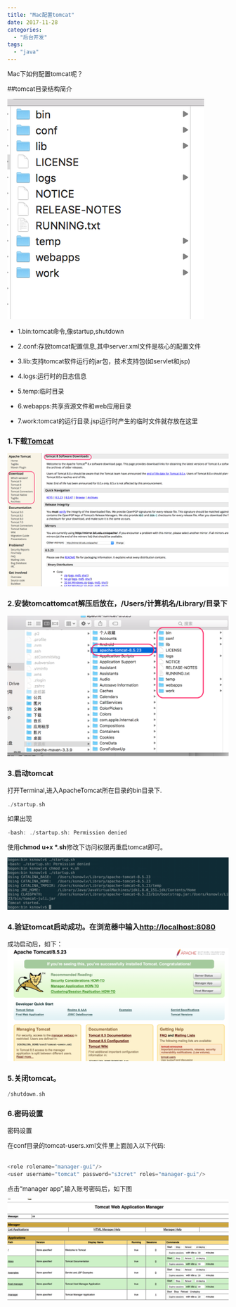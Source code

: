 ```yaml
---
title: "Mac配置tomcat"
date: 2017-11-28
categories:
  - "后台开发"
tags:
  - "java"
---
```

<!--more-->



Mac下如何配置tomcat呢？

 <!--more-->

##tomcat目录结构简介

![image](/images/post/2017-11-28-macpei-zhi-tomcat/tomcat-dir-overview.png) 

* 1.bin:tomcat命令,像startup,shutdown

* 2.conf:存放tomcat配置信息,其中server.xml文件是核心的配置文件

* 3.lib:支持tomcat软件运行的jar包，技术支持包(如servlet和jsp)

* 4.logs:运行时的日志信息

* 5.temp:临时目录

* 6.webapps:共享资源文件和web应用目录

* 7.work:tomcat的运行目录.jsp运行时产生的临时文件就存放在这里





### 1.下载[Tomcat](https://tomcat.apache.org)

![image](/images/post/2017-11-28-macpei-zhi-tomcat/tomcat-download.png) 

### 2.安装tomcattomcat解压后放在，/Users/计算机名/Library/目录下

![image](/images/post/2017-11-28-macpei-zhi-tomcat/tomcat-dir.png)

### 3.启动tomcat
打开Terminal,进入ApacheTomcat所在目录的bin目录下.

```objective-c
./startup.sh
```
如果出现

```objective-c
-bash: ./startup.sh: Permission denied
```
使用**chmod u+x *.sh**修改下访问权限再重启tomcat即可。

![image](/images/post/2017-11-28-macpei-zhi-tomcat/tomcat-startup.png)

### 4.验证tomcat启动成功。在浏览器中输入[http://localhost:8080](http://localhost:8080)
成功启动后，如下：
![image](/images/post/2017-11-28-macpei-zhi-tomcat/tomcat-success.png)

### 5.关闭tomcat。
```objective-c
/shutdown.sh
```

### 6.密码设置
密码设置

在conf目录的tomcat-users.xml文件里</tomcat-users>上面加入以下代码:

```objective-c

<role rolename="manager-gui"/>
<user username="tomcat" password="s3cret" roles="manager-gui"/>

```

点击“manager app”,输入账号密码后，如下图

![image](/images/post/2017-11-28-macpei-zhi-tomcat/tomcat-manage-app.png)
